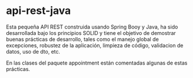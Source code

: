 # api-rest-java
Esta pequeña API REST construida usando Spring Booy y Java, ha sido desarrollada bajo los principios SOLID y tiene el objetivo de demostrar buenas prácticas de desarrollo, tales como el manejo global de excepciones, robustez de la aplicación, limpieza de código, validacion de datos, uso de dto,  etc.

En las clases del paquete appointment están comentadas algunas de estas prácticas.

